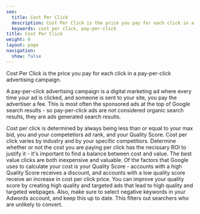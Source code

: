 ```yaml
---
seo:
  title: Cost Per Click
  description: Cost Per Click is the price you pay for each click in a pay-per-click advertising campaign.
  keywords: cost per click, pay-per-click
title: Cost Per Click
weight: 0
layout: page
navigation:
  show: false
---
```


Cost Per Click is the price you pay for each click in a pay-per-click advertising campaign. 

A pay-per-click advertising campaign is a digital marketing ad where every time your ad is clicked, and someone is sent to your site, you pay the advertiser a fee. This is most often the sponsored ads at the top of Google search results - so pay-per-click ads are not considered organic search results, they are ads generated search results.

Cost per click is determined by always being less than or equal to your max bid, you and your competetiors ad rank, and your Quality Score. Cost per click varies by industry and by your specific competitiors. Determine whether or not the cost you are paying per click has the necissary ROI to justify it - it's important to find a balance between cost and value. The best value clicks are both inexpensive and valuable. Of the factors that Google uses to calculate your cost is your Quality Score - accounts with a high Quality Score receives a discount, and accounts with a low quality score receive an increase in cost per click price. You can improve your quality score by creating high quality and targeted ads that lead to high quality and targeted webpages. Also, make sure to select negative keywords in your Adwords account, and keep this up to date. This filters out searchers who are unlikely to convert.
